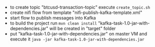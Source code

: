 - to create topic "btcusd-transaction-topic" execute 
`create_topic.sh`
- create nifi flow from template "nifi-publish-kafka-template.xml"
- start flow to publish messages into Kafka
- to build the project run
`mvn clean install`
"kafka-task-1.0-jar-with-dependencies.jar" will be created in "target" folder
- put "kafka-task-1.0-jar-with-dependencies.jar" on master VM and execute it
`java -jar kafka-task-1.0-jar-with-dependencies.jar`
